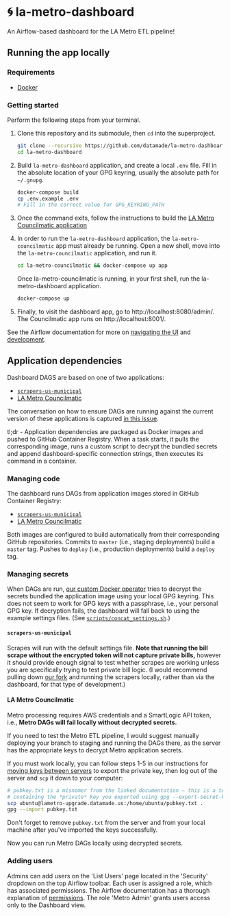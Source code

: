 # 🌀 la-metro-dashboard

An Airflow-based dashboard for the LA Metro ETL pipeline!

## Running the app locally

### Requirements

- [Docker](https://hub.docker.com/search/?type=edition&offering=community)

### Getting started

Perform the following steps from your terminal.

1. Clone this repository and its submodule, then `cd` into the superproject.

    ```bash
    git clone --recursive https://github.com/datamade/la-metro-dashboard.git
    cd la-metro-dashboard
    ```
2. Build `la-metro-dashboard` application, and create a local `.env` file. Fill
in the absolute location of your GPG keyring, usually the absolute path for ` ~/.gnupg`.

    ```bash
    docker-compose build
    cp .env.example .env
    # Fill in the correct value for GPG_KEYRING_PATH
    ```

3. Once the command exits, follow the instructions to build the [LA Metro Councilmatic application](https://github.com/datamade/la-metro-councilmatic#setup)

4. In order to run the `la-metro-dashboard` application, the `la-metro-councilmatic`
app must already be running. Open a new shell, move into the `la-metro-councilmatic`
application, and run it.

	```bash
    cd la-metro-councilmatic && docker-compose up app
    ```

	Once la-metro-councilmatic is running, in your first shell, run the la-metro-dashboard application.

	```bash
	docker-compose up
	```

5. Finally, to visit the dashboard app, go to http://localhost:8080/admin/. The
Councilmatic app runs on http://localhost:8001/.

See the Airflow documentation for more on [navigating the UI](https://airflow.apache.org/docs/stable/ui.html)
and [development](https://airflow.apache.org/docs/stable/tutorial.html).

## Application dependencies

Dashboard DAGS are based on one of two applications:

- [`scrapers-us-municipal`](https://github.com/datamade/scrapers-us-municipal/)
- [LA Metro Councilmatic](https://github.com/datamade/la-metro-councilmatic)

The conversation on how to ensure DAGs are running against the current version
of these applications is captured [in this issue](https://github.com/datamade/server-la-metro-dashboard/issues/1).

tl;dr - Application dependencies are packaged as Docker images and pushed to
GitHub Container Registry. When a task starts, it pulls the corresponding image,
runs a custom script to decrypt the bundled secrets and append dashboard-specific
connection strings, then executes its command in a container.

### Managing code

The dashboard runs DAGs from application images stored in GitHub Container
Registry:

- [`scrapers-us-municipal`](https://github.com/datamade/scrapers-us-municipal/pkgs/container/scrapers-us-municipal)
- [LA Metro Councilmatic](https://github.com/datamade/la-metro-councilmatic/pkgs/container/la-metro-councilmatic)

Both images are configured to build automatically from their corresponding
GitHub repositories. Commits to `master` (i.e., staging deployments) build a
`master` tag. Pushes to `deploy` (i.e., production deployments) build a `deploy`
tag.

### Managing secrets

When DAGs are run, [our custom Docker operator](operators/blackbox_docker_operator.py)
tries to decrypt the secrets bundled the application image using your local GPG keyring.
This does not seem to work for GPG keys with a passphrase, i.e., your personal
GPG key. If decryption fails, the dashboard will fall back to using the example
settings files. (See [`scripts/concat_settings.sh`](scripts/concat_settings.sh).)

#### `scrapers-us-municipal`

Scrapes will run with the default settings file. **Note that running the bill
scrape without the encrypted token will not capture private bills,** however it
should provide enough signal to test whether scrapes are working unless you are
specifically trying to test private bill logic. (I would recommend pulling down
[our fork](https://github.com/datamade/scrapers-us-municipal/) and running the
scrapers locally, rather than via the dashboard, for that type of development.)

#### LA Metro Councilmatic

Metro processing requires AWS credentials and a SmartLogic API token, i.e.,
**Metro DAGs will fail locally without decrypted secrets.**

If you need to test the Metro ETL pipeline, I would suggest manually deploying
your branch to staging and running the DAGs there, as the server has the
appropriate keys to decrypt Metro application secrets.

If you must work locally, you can follow steps 1-5 in our instructions for
[moving keys between servers](https://github.com/datamade/how-to/blob/master/shell/moving-keys-between-servers.md)
to export the private key, then log out of the server and `scp` it down to your
computer:

```bash
# pubkey.txt is a misnomer from the linked documentation – this is a text file
# containing the *private* key you exported using gpg --export-secret-key
scp ubuntu@lametro-upgrade.datamade.us:/home/ubuntu/pubkey.txt .
gpg --import pubkey.txt
```

Don't forget to remove `pubkey.txt` from the server and from your local machine
after you've imported the keys successfully.

Now you can run Metro DAGs locally using decrypted secrets.

### Adding users

Admins can add users on the 'List Users' page located in the 'Security' dropdown on
the top Airflow toolbar. Each user is assigned a role, which has associated permissions.
The Airflow documentation has a thorough explanation of 
[permissions](https://airflow.apache.org/docs/apache-airflow/stable/security/access-control.html).
The role 'Metro Admin' grants users access only to the Dashboard view.
